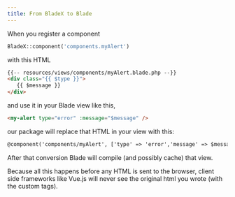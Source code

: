 ```yaml
---
title: From BladeX to Blade
---
```


When you register a component

```php
BladeX::component('components.myAlert')
```
with this HTML

```html
{{-- resources/views/components/myAlert.blade.php --}}
<div class="{{ $type }}">
   {{ $message }}
</div>
```

and use it in your Blade view like this,

```html
<my-alert type="error" :message="$message" />
```

our package will replace that HTML in your view with this:

```html
@component('components/myAlert', ['type' => 'error','message' => $message,])@endcomponent
```

After that conversion Blade will compile (and possibly cache) that view.

Because all this happens before any HTML is sent to the browser, client side frameworks like Vue.js will never see the original html you wrote (with the custom tags).
